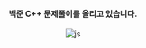 <div align="center">
 <h4>백준 C++ 문제풀이를 올리고 있습니다.</h4>
  
  ![js](https://img.shields.io/badge/C%2B%2B-00599C?style=for-the-badge&logo=c%2B%2B&logoColor=white)
  
</div>

